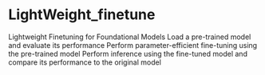 # LightWeight_finetune
Lightweight Finetuning for Foundational Models
Load a pre-trained model and evaluate its performance
Perform parameter-efficient fine-tuning using the pre-trained model
Perform inference using the fine-tuned model and compare its performance to the original model
